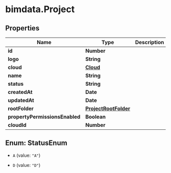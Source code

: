 # bimdata.Project

## Properties
Name | Type | Description | Notes
------------ | ------------- | ------------- | -------------
**id** | **Number** |  | [optional] 
**logo** | **String** |  | [optional] 
**cloud** | [**Cloud**](Cloud.md) |  | [optional] 
**name** | **String** |  | 
**status** | **String** |  | [optional] 
**createdAt** | **Date** |  | [optional] 
**updatedAt** | **Date** |  | [optional] 
**rootFolder** | [**ProjectRootFolder**](ProjectRootFolder.md) |  | [optional] 
**propertyPermissionsEnabled** | **Boolean** |  | [optional] 
**cloudId** | **Number** |  | [optional] 


<a name="StatusEnum"></a>
## Enum: StatusEnum


* `A` (value: `"A"`)

* `D` (value: `"D"`)




